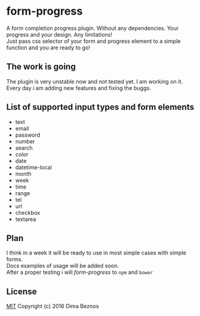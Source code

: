 # form-progress
A form completion progress plugin. Without any dependencies. Your progress and your design. Any limitations!<br/>
Just pass css selector of your form and progress element to a simple function and you are ready to go!

## The work is going

The plugin is very unstable now and not tested yet. I am working on it. <br/>
Every day i am adding new features and fixing the buggs.

## List of supported input types and form elements

* text
* email
* password
* number
* search
* color 
* date
* datetime-local
* month
* week
* time
* range 
* tel
* url
* checkbox
* textarea

## Plan

I think in a week it will be ready to use in most simple cases with simple forms. <br/>
Docs examples of usage will be added soon. <br>
After a proper testing i will *form-progress* to `npm` and `bower`

## License
[MIT](https://www.tldrlegal.com/l/mit) Copyright (c) 2016 Dima Beznos